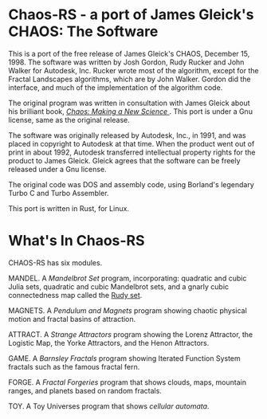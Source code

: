 # Chaos-RS - a port of James Gleick's CHAOS: The Software

This is a port of the free release of James Gleick's CHAOS, December 15, 
1998. The software was written by Josh Gordon, Rudy Rucker and John 
Walker for Autodesk, Inc. Rucker wrote most of the algorithm, except for 
the Fractal Landscapes algorithms, which are by John Walker.  Gordon did 
the interface, and much of the implementation of the algorithm code.

The original program was written in consultation with James Gleick about 
his brilliant book, <a href="https://around.com/books/"> <i>Chaos: 
Making a New Science</i> </a>. This port is under a Gnu license, same as 
the original release.

The software was originally released by Autodesk, Inc., in 1991, and was 
placed in copyright to Autodesk at that time.  When the product went out 
of print in about 1992, Autodesk transferred intellectual property 
rights for the product to James Gleick.  Gleick agrees that the software 
can be freely released under a Gnu license.

The original code was DOS and assembly code, using Borland's legendary 
Turbo C and Turbo Assembler.

This port is written in Rust, for Linux.

# What's In Chaos-RS

CHAOS-RS has six modules.

MANDEL. A <i>Mandelbrot Set</i> program, incorporating: quadratic and 
cubic Julia sets, quadratic and cubic Mandelbrot sets, and a gnarly 
cubic connectedness map called the <a 
href="http://tinyurl.com/rudyfractals">Rudy set</a>.

MAGNETS. A <i>Pendulum and Magnets</i> program showing chaotic physical 
motion and fractal basins of attraction.

ATTRACT. A <i>Strange Attractors</i> program showing the Lorenz 
 Attractor, the Logistic Map, the Yorke Attractors, and the Henon 
 Attractors.

GAME. A <i>Barnsley Fractals</i> program showing Iterated Function 
 System fractals such as the famous fractal fern.

FORGE. A <i>Fractal Forgeries</i> program that shows clouds, maps, 
 mountain ranges, and planets based on random fractals.

TOY. A Toy Universes program that shows <i>cellular automata</i>.
